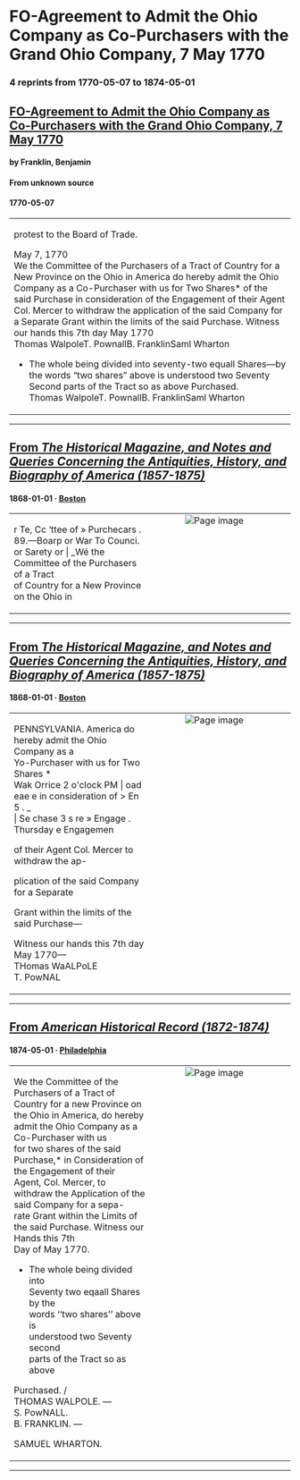 
# FO-Agreement to Admit the Ohio Company as Co-Purchasers with the Grand Ohio Company, 7 May 1770

### 4 reprints from 1770-05-07 to 1874-05-01

## [FO-Agreement to Admit the Ohio Company as Co-Purchasers with the Grand Ohio Company, 7 May 1770](https://founders.archives.gov/documents/Franklin/01-17-02-0071)

#### by Franklin, Benjamin

#### From unknown source

#### 1770-05-07

<table style="width: 100%;"><tr><td style="width: 50%">

protest to the Board of Trade.  
  
May 7, 1770  
We the Committee of the Purchasers of a Tract of Country for a New Province on the Ohio in America do hereby admit the Ohio Company as a Co-Purchaser with us for Two Shares* of the said Purchase in consideration of the Engagement of their Agent Col. Mercer to withdraw the application of the said Company for a Separate Grant within the limits of the said Purchase. Witness our hands this 7th day May 1770  
Thomas WalpoleT. PownallB. FranklinSaml Wharton  
  
* The whole being divided into seventy-two equall Shares—by the words “two shares” above is understood two Seventy Second parts of the Tract so as above Purchased.  
Thomas WalpoleT. PownallB. FranklinSaml Wharton
</td></tr></table>

---

## [From _The Historical Magazine, and Notes and Queries Concerning the Antiquities, History, and Biography of America (1857-1875)_](https://archive.org/details/sim_historical-magazine-biography-of-america_1868-01_3_1/page/n21/mode/1up?view=theater)

#### 1868-01-01 &middot; [Boston](http://dbpedia.org/resource/Boston)

<table style="width: 100%;"><tr><td style="width: 50%">

  
r Te, Cc ‘ttee of » Purchecars .  
89.—Boarp or War To Counci. or Sarety or | _Wé the Committee of the Purchasers of a Tract  
of Country for a New Province on the Ohio in
</td><td style="width: 50%; max-height: 75%; margin: auto; display: block;">
<img alt="Page image" src="https://iiif.archive.org/iiif/sim_historical-magazine-biography-of-america_1868-01_3_1&#0036;21/pct:14.897260,48.585486,75.513699,2.706027/600,/0/default.jpg"/>
</td>
</tr></table>

---

## [From _The Historical Magazine, and Notes and Queries Concerning the Antiquities, History, and Biography of America (1857-1875)_](https://archive.org/details/sim_historical-magazine-biography-of-america_1868-01_3_1/page/n21/mode/1up?view=theater)

#### 1868-01-01 &middot; [Boston](http://dbpedia.org/resource/Boston)

<table style="width: 100%;"><tr><td style="width: 50%">

  
PENNSYLVANIA. America do hereby admit the Ohio Company as a  
Yo-Purchaser with us for Two Shares *  
Wak Orrice 2 o&#x27;clock PM | oad eae e in consideration of &gt; En 5 . _  
| Se chase 3 s re » Engage .  
Thursday e Engagemen  
  
of their Agent Col. Mercer to withdraw the ap-  
  
plication of the said Company for a Separate  
  
Grant within the limits of the said Purchase—  
  
Witness our hands this 7th day May 1770—  
THomas WaALPoLE  
T. PowNAL
</td><td style="width: 50%; max-height: 75%; margin: auto; display: block;">
<img alt="Page image" src="https://iiif.archive.org/iiif/sim_historical-magazine-biography-of-america_1868-01_3_1&#0036;21/pct:27.054795,51.137761,63.398973,11.623616/600,/0/default.jpg"/>
</td>
</tr></table>

---

## [From _American Historical Record (1872-1874)_](https://archive.org/details/sim_potters-american-monthly_1874-05_3_29/page/n12/mode/1up?view=theater)

#### 1874-05-01 &middot; [Philadelphia](http://dbpedia.org/resource/Philadelphia)

<table style="width: 100%;"><tr><td style="width: 50%">

  
  
We the Committee of the Purchasers of a Tract of Country for a new Province on  
the Ohio in America, do hereby admit the Ohio Company as a Co-Purchaser with us  
for two shares of the said Purchase,* in Consideration of the Engagement of their  
Agent, Col. Mercer, to withdraw the Application of the said Company for a sepa-  
rate Grant within the Limits of the said Purchase. Witness our Hands this 7th  
Day of May 1770.  
  
  
  
  
  
  
  
  
  
  
  
* The whole being divided into  
Seventy two eqaall Shares by the  
words ‘‘two shares’’ above is  
understood two Seventy second  
parts of the Tract so as above  
  
  
  
  
  
  
  
  
  
  
  
Purchased. /  
THOMAS WALPOLE. —  
S. PowNALL.  
B. FRANKLIN. —  
  
SAMUEL WHARTON.
</td><td style="width: 50%; max-height: 75%; margin: auto; display: block;">
<img alt="Page image" src="https://iiif.archive.org/iiif/sim_potters-american-monthly_1874-05_3_29&#0036;12/pct:14.400585,32.823129,62.975146,34.722222/600,/0/default.jpg"/>
</td>
</tr></table>

---

